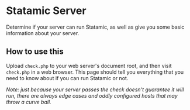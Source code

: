 # Statamic Server

Determine if your server can run Statamic, as well as give you some basic information about your server.

## How to use this

Upload `check.php` to your web server's document root, and then visit `check.php` in a web browser.
This page should tell you everything that you need to know about if you can run Statamic or not. 

*Note: just because your server passes the check doesn't guarantee it will run, there are always edge cases and oddly configured hosts that may throw a curve ball.*
